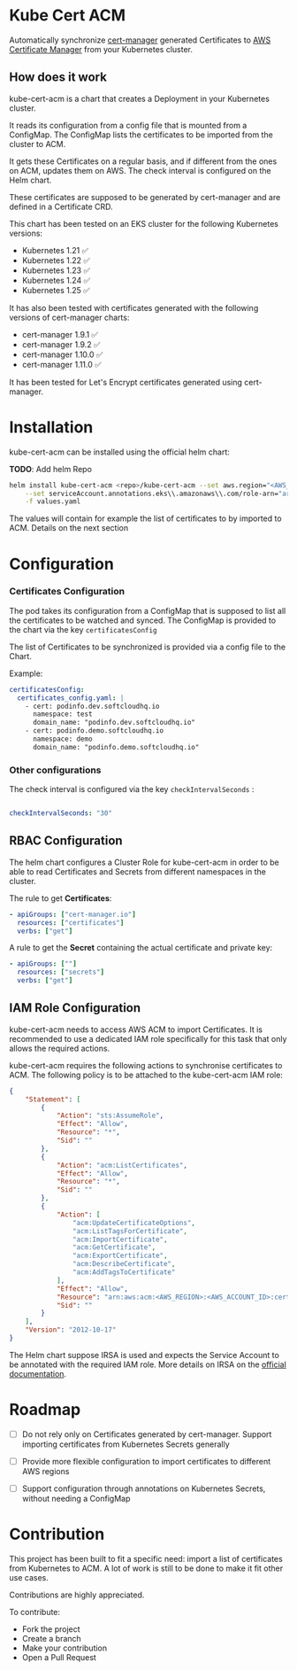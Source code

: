 # Kube Cert ACM



Automatically synchronize [cert-manager](https://github.com/cert-manager/cert-manager) generated Certificates to [AWS Certificate Manager](https://aws.amazon.com/certificate-manager/) from your Kubernetes cluster.


## How does it work

kube-cert-acm is a chart that creates a Deployment in your Kubernetes cluster.

It reads its configuration from a config file that is mounted from a ConfigMap. The ConfigMap lists the certificates to be imported from the cluster to ACM.

It gets these Certificates on a regular basis, and if different from the ones on ACM, updates them on AWS. The check interval is configured on the Helm chart.

These certificates are supposed to be generated by cert-manager and are defined in a Certificate CRD.


This chart has been tested on an EKS cluster for the following Kubernetes versions:

-   Kubernetes 1.21 ✅
-   Kubernetes 1.22 ✅
-   Kubernetes 1.23 ✅
-   Kubernetes 1.24 ✅
-   Kubernetes 1.25 ✅

It has also been tested with certificates generated with the following versions of cert-manager charts:

-   cert-manager 1.9.1 ✅
-   cert-manager 1.9.2 ✅
-   cert-manager 1.10.0 ✅
-   cert-manager 1.11.0 ✅

It has been tested for Let's Encrypt certificates generated using cert-manager.

# Installation

kube-cert-acm can be installed using the official helm chart:

**TODO**: Add helm Repo 

```bash
helm install kube-cert-acm <repo>/kube-cert-acm --set aws.region="<AWS_REGION>" \
	--set serviceAccount.annotations.eks\\.amazonaws\\.com/role-arn="arn:aws:iam::<ACCOUNT_ID>:role/<ROLE_NAME>" \
	-f values.yaml

```

The values will contain for example the list of certificates to by imported to ACM. Details on the next section

# Configuration

### Certificates Configuration

The pod takes its configuration from a ConfigMap that is supposed to list all the certificates to be watched and synced. The ConfigMap is provided to the chart via the key `certificatesConfig`

The list of Certificates to be synchronized is provided via a config file to the Chart.

Example:

```yaml
certificatesConfig:
  certificates_config.yaml: |
    - cert: podinfo.dev.softcloudhq.io
      namespace: test
      domain_name: "podinfo.dev.softcloudhq.io"
    - cert: podinfo.demo.softcloudhq.io
      namespace: demo
      domain_name: "podinfo.demo.softcloudhq.io"

```

### Other configurations

The check interval is configured via the key `checkIntervalSeconds` :

```yaml

checkIntervalSeconds: "30"

```

## RBAC Configuration

The helm chart configures a Cluster Role for kube-cert-acm in order to be able to read Certificates and Secrets from different namespaces in the cluster.

The rule to get **Certificates**:

```yaml
- apiGroups: ["cert-manager.io"]
  resources: ["certificates"]
  verbs: ["get"]

```

A rule to get the **Secret** containing the actual certificate and private key:

```yaml
- apiGroups: [""]
  resources: ["secrets"]
  verbs: ["get"]

```

## IAM Role Configuration

kube-cert-acm needs to access AWS ACM to import Certificates. It is recommended to use a dedicated IAM role specifically for this task that only allows the required actions.

kube-cert-acm requires the following actions to synchronise certificates to ACM. The following policy is to be attached to the kube-cert-acm IAM role:

```json
{
    "Statement": [
        {
            "Action": "sts:AssumeRole",
            "Effect": "Allow",
            "Resource": "*",
            "Sid": ""
        },
        {
            "Action": "acm:ListCertificates",
            "Effect": "Allow",
            "Resource": "*",
            "Sid": ""
        },
        {
            "Action": [
                "acm:UpdateCertificateOptions",
                "acm:ListTagsForCertificate",
                "acm:ImportCertificate",
                "acm:GetCertificate",
                "acm:ExportCertificate",
                "acm:DescribeCertificate",
                "acm:AddTagsToCertificate"
            ],
            "Effect": "Allow",
            "Resource": "arn:aws:acm:<AWS_REGION>:<AWS_ACCOUNT_ID>:certificate/*",
            "Sid": ""
        }
    ],
    "Version": "2012-10-17"
}

```

The Helm chart suppose IRSA is used and expects the Service Account to be annotated with the required IAM role. More details on IRSA on the [official documentation](https://docs.aws.amazon.com/eks/latest/userguide/iam-roles-for-service-accounts.html).

# Roadmap

-   [ ] Do not rely only on Certificates generated by cert-manager. Support importing certificates from Kubernetes Secrets generally
-   [ ] Provide more flexible configuration to import certificates to different AWS regions
-   [ ] Support configuration through annotations on Kubernetes Secrets, without needing a ConfigMap



# Contribution

This project has been built to fit a specific need: import a list of certificates from Kubernetes to ACM. A lot of work is still to be done to make it fit other use cases.

Contributions are highly appreciated.

To contribute:

-   Fork the project
-   Create a branch
-   Make your contribution
-   Open a Pull Request
